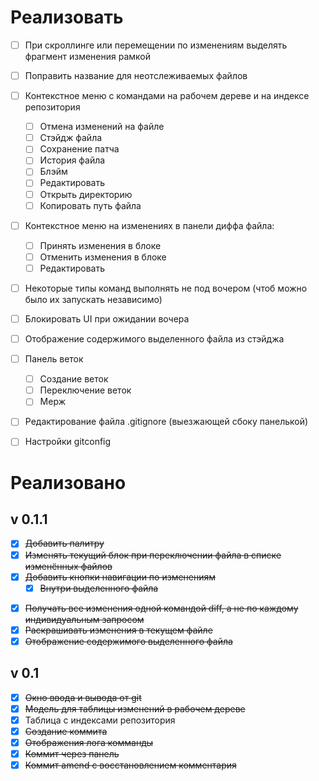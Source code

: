 # Реализовать

* [ ] При скроллинге или перемещении по изменениям выделять фрагмент изменения рамкой  
* [ ] Поправить название для неотслеживаемых файлов
* [ ] Контекстное меню с командами на рабочем дереве и на индексе репозитория
  * [ ] Отмена изменений на файле
  * [ ] Стэйдж файла
  * [ ] Сохранение патча
  * [ ] История файла
  * [ ] Блэйм
  * [ ] Редактировать
  * [ ] Открыть директорию
  * [ ] Копировать путь файла
* [ ] Контекстное меню на изменениях в панели диффа файла:
  * [ ] Принять изменения в блоке
  * [ ] Отменить изменения в блоке
  * [ ] Редактировать
* [ ] Некоторые типы команд выполнять не под вочером (чтоб можно было их запускать независимо)
* [ ] Блокировать UI при ожидании вочера
* [ ] Отображение содержимого выделенного файла из стэйджа
* [ ] Панель веток
  * [ ] Создание веток
  * [ ] Переключение веток
  * [ ] Мерж
* [ ] Редактирование файла .gitignore (выезжающей сбоку панелькой)
* [ ] Настройки gitconfig



# Реализовано

## v 0.1.1

* [x] ~~Добавить палитру~~
* [x] ~~Изменять текущий блок при переключении файла в списке изменённых файлов~~
* [x] ~~Добавить кнопки навигации по изменениям~~
  - [x] ~~Внутри выделенного файла~~
- [x] ~~Получать все изменения одной командой diff, а не по каждому индивидуальным запросом~~
- [x] ~~Раскрашивать изменения в текущем файле~~
- [x] ~~Отображение содержимого выделенного файла~~

## v 0.1

- [x] ~~Окно ввода и вывода от git~~
- [x] ~~Модель для таблицы изменений в рабочем дереве~~
- [x] Таблица с индексами репозитория
- [x] ~~Создание коммита~~
- [x] ~~Отображения лога комманды~~
- [x] ~~Коммит через панель~~
- [x] ~~Коммит amend c восстановлением комментария~~
